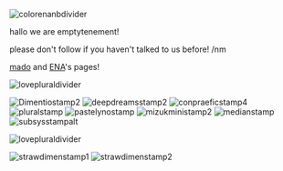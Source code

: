 ![colorenanbdivider](https://github.com/user-attachments/assets/f4d69a71-5e74-452c-ab98-14f00819541c)

hallo we are emptytenement!

please don't follow if you haven't talked to us before! /nm

[mado](https://rentry.co/MyDreamDiaryPage) and [ENA](https://rentry.co/ENAnathesilly)'s pages!


![lovepluraldivider](https://github.com/user-attachments/assets/2b6965da-9a6f-4f58-8648-2e4203847b0c)

![Dimentiostamp2](https://github.com/user-attachments/assets/831e0730-3d63-4636-a656-6bfd4e419691)
![deepdreamsstamp2](https://file.garden/ZsWdCiRhGGFNpDAu/flags/deepdreamsstamp2.gif)
![conpraeficstamp4](https://github.com/user-attachments/assets/ede5b2cd-3b8f-469e-aeaa-ff1c62497df2)
![pluralstamp](https://github.com/user-attachments/assets/f252b34b-2846-49aa-af4d-1b414629f104)
![pastelynostamp](https://github.com/user-attachments/assets/f2d8c145-7f6c-489b-bc2b-6d4b9d720bae)
![mizukministamp2](https://github.com/user-attachments/assets/dd19459f-f461-4956-b5d8-cba84cfe983f)
![medianstamp](https://github.com/user-attachments/assets/ea0d2e66-e447-463a-9b03-95d2fa079f66)
![subsysstampalt](https://github.com/user-attachments/assets/4ae9a47a-0dd1-42d5-803a-8a15882a0e62)


![lovepluraldivider](https://github.com/user-attachments/assets/2b6965da-9a6f-4f58-8648-2e4203847b0c)

![strawdimenstamp1](https://github.com/user-attachments/assets/40a1b065-ddbf-490d-b502-5523004864e8)
![strawdimenstamp2](https://github.com/user-attachments/assets/7a2bddd1-84f0-4da4-a757-95c0591decaa)

